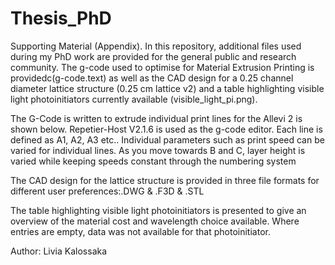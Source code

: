 # Thesis_PhD
Supporting Material (Appendix).
In this repository, additional files used during my PhD work are provided for the general public and research community.
The g-code used to optimise for Material Extrusion Printing is providedc(g-code.text) as well as the CAD design for a 0.25 channel diameter lattice structure (0.25 cm lattice v2) and a table highlighting visible light photoinitiators currently available (visible_light_pi.png).

The G-Code is written to extrude individual print lines for the Allevi 2 is shown below.
Repetier-Host V2.1.6 is used as the g-code editor.
Each line is defined as A1, A2, A3 etc.. Individual parameters such as print speed can be varied for individual lines. As you move towards B and C, layer height is varied while keeping speeds constant through the numbering system

The CAD design for the lattice structure is provided in three file formats for different user preferences:.DWG & .F3D & .STL 

The table highlighting visible light photoinitiators is presented to give an overview of the material cost and wavelength choice available. Where entries are empty, data was not available for that photoinitiator.

Author:
Livia Kalossaka
